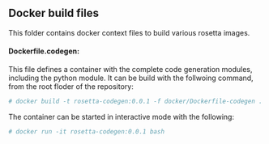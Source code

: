 ## Docker build files
This folder contains docker context files to build various rosetta images. 

#### Dockerfile.codegen:

This file defines a container with the complete code generation modules, including the python module. It can be build with the follwoing command, from the root floder of the repository:

```bash
# docker build -t rosetta-codegen:0.0.1 -f docker/Dockerfile-codegen .
```

The container can be started in interactive mode with the following:

```bash
# docker run -it rosetta-codegen:0.0.1 bash
```